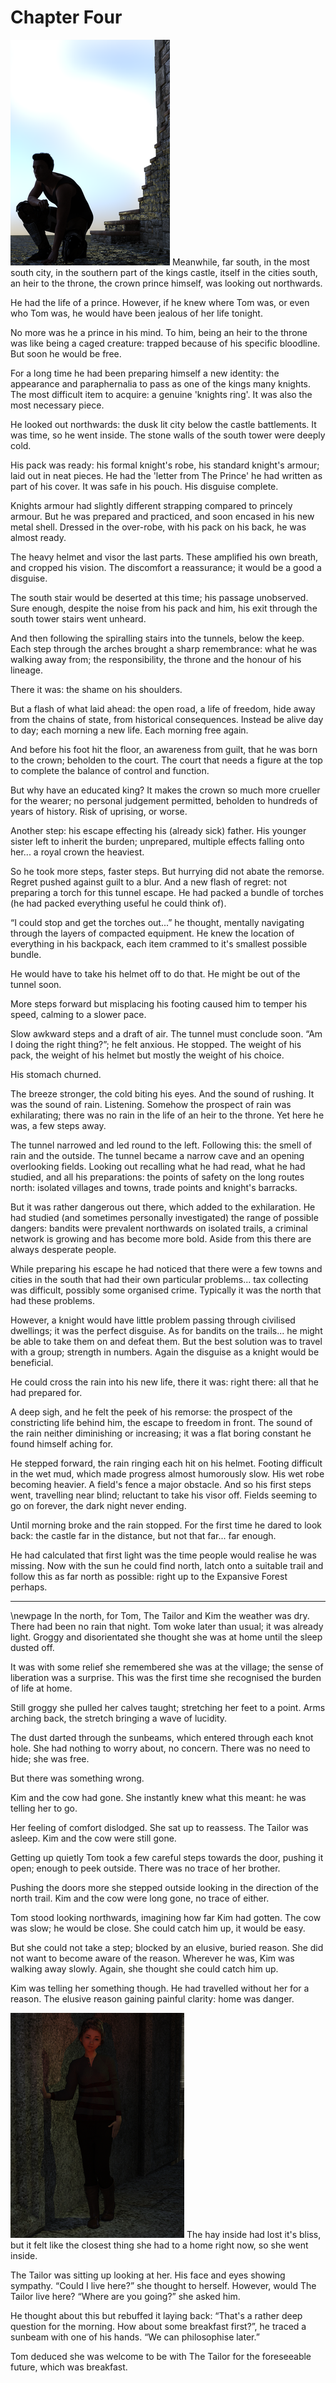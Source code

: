 # Chapter Four

![](TheKnight/TheKnightPensive_small.png)
Meanwhile, far south, in the most south city, in the southern part of the kings castle, itself in the cities south, an heir to the throne, the crown prince himself, was looking out northwards. 

He had the life of a prince. However, if he knew where Tom was, or even who Tom was, he would have been jealous of her life tonight. 

No more was he a prince in his mind. To him, being an heir to the throne was like being a caged creature: trapped because of his specific bloodline. But soon he would be free.

For a long time he had been preparing himself a new identity: the appearance and paraphernalia to pass as one of the kings many knights. The most difficult item to acquire: a genuine 'knights ring'. It was also the most necessary piece.

He looked out northwards: the dusk lit city below the castle battlements. It was time, so he went inside. The stone walls of the south tower were deeply cold.

His pack was ready: his formal knight's robe, his standard knight's armour; laid out in neat pieces. He had the 'letter from The Prince' he had written as part of his cover. It was safe in his pouch. His disguise complete. 

Knights armour had slightly different strapping compared to princely armour. But he was prepared and practiced, and soon encased in his new metal shell. Dressed in the over-robe, with his pack on his back, he was almost ready.

The heavy helmet and visor the last parts. These amplified his own breath, and cropped his vision. The discomfort a reassurance; it would be a good a disguise. 

The south stair would be deserted at this time; his passage unobserved. Sure enough, despite the noise from his pack and him, his exit through the south tower stairs went unheard.

And then following the spiralling stairs into the tunnels, below the keep. Each step through the arches brought a sharp remembrance: what he was walking away from; the responsibility, the throne and the honour of his lineage. 

There it was: the shame on his shoulders.

But a flash of what laid ahead: the open road, a life of freedom, hide away from the chains of state, from historical consequences. Instead be alive day to day; each morning a new life. Each morning free again.

And before his foot hit the floor, an awareness from guilt, that he was born to the crown; beholden to the court. The court that needs a figure at the top to complete the balance of control and function.

But why have an educated king? It makes the crown so much more crueller for the wearer; no personal judgement permitted, beholden to hundreds of years of history. Risk of uprising, or worse.

Another step: his escape effecting his (already sick) father. His younger sister left to inherit the burden; unprepared, multiple effects falling onto her... a royal crown the heaviest.

So he took more steps, faster steps. But hurrying did not abate the remorse. Regret pushed against guilt to a blur. And a new flash of regret: not preparing a torch for this tunnel escape. He had packed a bundle of torches (he had packed everything useful he could think of).

“I could stop and get the torches out...” he thought, mentally navigating through the layers of compacted equipment. He knew the location of everything in his backpack, each item crammed to it's smallest possible bundle. 

He would have to take his helmet off to do that. He might be out of the tunnel soon.

More steps forward but misplacing his footing caused him to temper his speed, calming to a slower pace. 

Slow awkward steps and a draft of air. The tunnel must conclude soon. “Am I doing the right thing?”; he felt anxious. He stopped. The weight of his pack, the weight of his helmet but mostly the weight of his choice.

His stomach churned.

The breeze stronger, the cold biting his eyes. And the sound of rushing. It was the sound of rain. Listening. Somehow the prospect of rain was exhilarating; there was no rain in the life of an heir to the throne. Yet here he was, a few steps away.

The tunnel narrowed and led round to the left. Following this: the smell of rain and the outside. The tunnel became a narrow cave and an opening overlooking fields. Looking out recalling what he had read, what he had studied, and all his preparations: the points of safety on the long routes north: isolated villages and towns, trade points and knight's barracks.

But it was rather dangerous out there, which added to the exhilaration. He had studied (and sometimes personally investigated) the range of possible dangers: bandits were prevalent northwards on isolated trails, a criminal network is growing and has become more bold. Aside from this there are always desperate people. 

While preparing his escape he had noticed that there were a few towns and cities in the south that had their own particular problems... tax collecting was difficult, possibly some organised crime. Typically it was the north that had these problems.

However, a knight would have little problem passing through civilised dwellings; it was the perfect disguise. As for bandits on the trails... he might be able to take them on and defeat them. But the best solution was to travel with a group; strength in numbers. Again the disguise as a knight would be beneficial.

He could cross the rain into his new life, there it was: right there: all that he had prepared for.

A deep sigh, and he felt the peek of his remorse: the prospect of the constricting life behind him, the escape to freedom in front. The sound of the rain neither diminishing or increasing; it was a flat boring constant he found himself aching for.

He stepped forward, the rain ringing each hit on his helmet. Footing difficult in the wet mud, which made progress almost humorously slow. His wet robe becoming heavier. A field's fence a major obstacle. And so his first steps went, travelling near blind; reluctant to take his visor off. Fields seeming to go on forever, the dark night never ending. 

Until morning broke and the rain stopped. For the first time he dared to look back: the castle far in the distance, but not that far... far enough.

He had calculated that first light was the time people would realise he was missing. Now with the sun he could find north, latch onto a suitable trail and follow this as far north as possible: right up to the Expansive Forest perhaps.


- - -
\newpage
In the north, for Tom, The Tailor and Kim the weather was dry. There had been no rain that night. Tom woke later than usual; it was already light. Groggy and disorientated she thought she was at home until the sleep dusted off. 

It was with some relief she remembered she was at the village; the sense of liberation was a surprise. This was the first time she recognised the burden of life at home.

Still groggy she pulled her calves taught; stretching her feet to a point. Arms arching back, the stretch bringing a wave of lucidity. 

The dust darted through the sunbeams, which entered through each knot hole. She had nothing to worry about, no concern. There was no need to hide; she was free.

But there was something wrong. 

Kim and the cow had gone. She instantly knew what this meant: he was telling her to go. 

Her feeling of comfort dislodged. She sat up to reassess. The Tailor was asleep. Kim and the cow were still gone.

Getting up quietly Tom took a few careful steps towards the door, pushing it open; enough to peek outside. There was no trace of her brother. 

Pushing the doors more she stepped outside looking in the direction of the north trail. Kim and the cow were long gone, no trace of either.

Tom stood looking northwards, imagining how far Kim had gotten. The cow was slow; he would be close. She could catch him up, it would be easy. 

But she could not take a step; blocked by an elusive, buried reason. She did not want to become aware of the reason. Wherever he was, Kim was walking away slowly. Again, she thought she could catch him up.

Kim was telling her something though. He had travelled without her for a reason. The elusive reason gaining painful clarity: home was danger.

![](TomThumb/tomthumb1_small.png)
The hay inside had lost it's bliss, but it felt like the closest thing she had to a home right now, so she went inside.

The Tailor was sitting up looking at her. His face and eyes showing sympathy. “Could I live here?” she thought to herself. However, would The Tailor live here? “Where are you going?” she asked him.

He thought about this but rebuffed it laying back: “That's a rather deep question for the morning. How about some breakfast first?”, he traced a sunbeam with one of his hands. “We can philosophise later.”

Tom deduced she was welcome to be with The Tailor for the foreseeable future, which was breakfast. 
